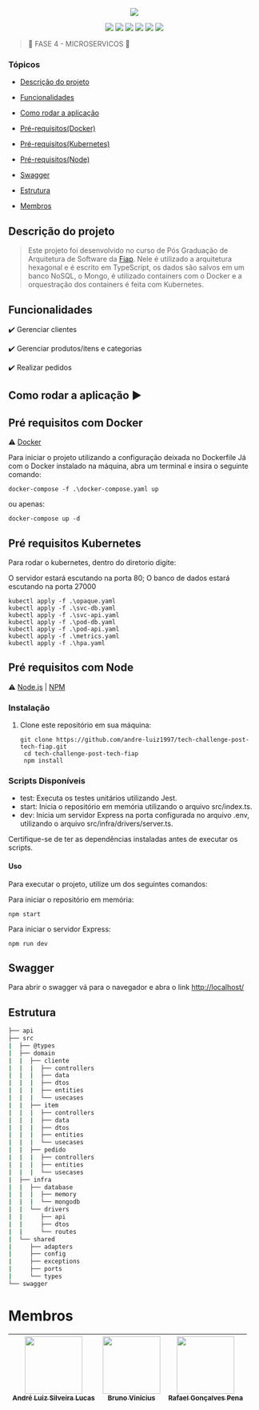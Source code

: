<p align="center">
<img loading="lazy" src="./public/POSTECH.gif"/>
</p>

<p align="center">
  <img src="https://img.shields.io/static/v1?label=TypeScript&message=framework&color=blue&style=for-the-badge&logo=typescript"/>
  <img src="https://img.shields.io/static/v1?label=AWS&message=deploy&color=green&style=for-the-badge&logo=aws"/>
  <img src="https://img.shields.io/static/v1?label=Docker&message=container&color=blue&style=for-the-badge&logo=docker"/>
  <img src="https://img.shields.io/static/v1?label=Kubernetes&message=orquestração&color=blue&style=for-the-badge&logo=kubernetes"/>
  <img src="https://img.shields.io/static/v1?label=express&message=4.18.2&color=red&style=for-the-badge&logo=express"/>
  <img src="https://img.shields.io/static/v1?label=mongodb&message=5.6.0&color=green&style=for-the-badge&logo=mongodb"/>
</p>

> :construction: FASE 4 - MICROSERVICOS :construction:

### Tópicos

* [Descrição do projeto](#descrição-do-projeto)

* [Funcionalidades](#funcionalidades)

* [Como rodar a aplicação](#como-rodar-a-aplicação-arrow_forward)

* [Pré-requisitos(Docker)](#pré-requisitos-com-docker)

* [Pré-requisitos(Kubernetes)](#pré-requisitos-kubernetes)

* [Pré-requisitos(Node)](#pré-requisitos-com-node)

* [Swagger](#swagger)

* [Estrutura](#estrutura)

* [Membros](#membros)

## Descrição do projeto

> Este projeto foi desenvolvido no curso de Pós Graduação de Arquitetura de Software da [Fiap](fiap.com.br). Nele é utilizado a arquitetura hexagonal e é escrito em TypeScript, os dados são salvos em um banco NoSQL, o Mongo, é utilizado containers com o Docker e a orquestração dos containers é feita com Kubernetes.

## Funcionalidades

:heavy_check_mark: Gerenciar clientes  

:heavy_check_mark: Gerenciar produtos/itens e categorias

:heavy_check_mark: Realizar pedidos

## Como rodar a aplicação :arrow_forward:

## Pré requisitos com Docker

:warning: [Docker](https://www.docker.com/)

Para iniciar o projeto utilizando a configuração deixada no Dockerfile
Já com o Docker instalado na máquina, abra um terminal e insira o seguinte comando:

```shell
docker-compose -f .\docker-compose.yaml up
```

ou apenas:

```shell
docker-compose up -d
```

## Pré requisitos Kubernetes

Para rodar o kubernetes, dentro do diretorio digite:

O servidor estará escutando na porta 80;
O banco de dados estará escutando na porta 27000

```shell
kubectl apply -f .\opaque.yaml      
kubectl apply -f .\svc-db.yaml     
kubectl apply -f .\svc-api.yaml     
kubectl apply -f .\pod-db.yaml
kubectl apply -f .\pod-api.yaml
kubectl apply -f .\metrics.yaml
kubectl apply -f .\hpa.yaml
```

## Pré requisitos com Node

:warning: [Node.js](https://nodejs.org/en/download) | [NPM](https://www.npmjs.com/)

### Instalação

1. Clone este repositório em sua máquina:

   ```shell
   git clone https://github.com/andre-luiz1997/tech-challenge-post-tech-fiap.git
    cd tech-challenge-post-tech-fiap
    npm install
   ```

### Scripts Disponíveis

* test: Executa os testes unitários utilizando Jest.
* start: Inicia o repositório em memória utilizando o arquivo src/index.ts.
* dev: Inicia um servidor Express na porta configurada no arquivo .env, utilizando o arquivo src/infra/drivers/server.ts.

Certifique-se de ter as dependências instaladas antes de executar os scripts.

#### Uso

Para executar o projeto, utilize um dos seguintes comandos:

Para iniciar o repositório em memória:

```shell
npm start
```

Para iniciar o servidor Express:

```shell
npm run dev
```

## Swagger

Para abrir o swagger vá para o navegador e abra o link [http://localhost/](http://localhost/)

## Estrutura

```bash
├── api
├── src
|  ├── @types
|  ├── domain
|  |  ├── cliente
|  |  |  ├── controllers
|  |  |  ├── data
|  |  |  ├── dtos
|  |  |  ├── entities
|  |  |  └── usecases
|  |  ├── item
|  |  |  ├── controllers
|  |  |  ├── data
|  |  |  ├── dtos
|  |  |  ├── entities
|  |  |  └── usecases
|  |  ├── pedido
|  |  |  ├── controllers
|  |  |  ├── entities
|  |  |  └── usecases
|  ├── infra
|  |  ├── database
|  |  |  ├── memory
|  |  |  └── mongodb
|  |  └── drivers
|  |     ├── api
|  |     ├── dtos
|  |     └── routes
|  └── shared
|     ├── adapters
|     ├── config
|     ├── exceptions
|     ├── ports
|     └── types
└── swagger
```

# Membros

| [<img loading="lazy" src="https://avatars.githubusercontent.com/u/31369320?v=4" width=115><br><sub>André Luiz Silveira Lucas</sub>](https://github.com/andre-luiz1997) | [<img loading="lazy" src="https://avatars.githubusercontent.com/u/23386215?v=4" width=115><br><sub>Bruno Vinicius</sub>](https://github.com/bviniciusilva) | [<img loading="lazy" src="https://avatars.githubusercontent.com/u/6961415?v=4" width=115><br><sub>Rafael Gonçalves Pena</sub>](https://github.com/rafaelswitek) |
| :--------------------------------------------------------------------------------------------------------------------------------------------------------------------: | :--------------------------------------------------------------------------------------------------------------------------------------------------------: |:-------------------------------------------------------------------------------------------------------------------------------------------------------------: |